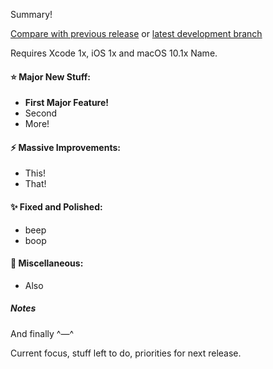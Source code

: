 Summary!

[Compare with previous release](https://github.com/InvadingOctopus/octopuskit/compare/[PREVIOUSRELEASE]...[CURRENTREASE]) or [latest development branch](https://github.com/InvadingOctopus/octopuskit/compare/[CURRENTRELEASE]...develop)

Requires Xcode 1x, iOS 1x and macOS 10.1x Name.

#### ⭐️ Major New Stuff:

- **First Major Feature!**
- Second
- More!

#### ⚡️ Massive Improvements:

- This!
- That!
    
#### ✨ Fixed and Polished: 

- beep
- boop

#### 🍱 Miscellaneous: 

- Also

#####  Notes

And finally ^—^

Current focus, stuff left to do, priorities for next release.